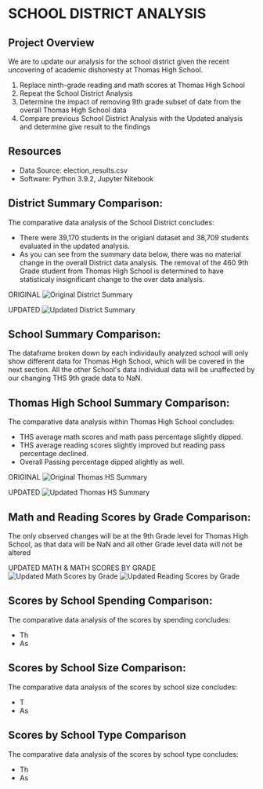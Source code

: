 # SCHOOL DISTRICT ANALYSIS

## Project Overview
We are to update our analysis for the school district given the recent uncovering of academic dishonesty at Thomas High School.    

1. Replace ninth-grade reading and math scores at Thomas High School
2. Repeat the School District Analysis
3. Determine the impact of removing 9th grade subset of date from the overall Thomas High School data 
4. Compare previous School District Analysis with the Updated analysis and determine give result to the findings 


## Resources
- Data Source: election_results.csv
- Software: Python 3.9.2, Jupyter Nitebook

## District Summary Comparison:
The comparative data analysis of the School District concludes:
- There were 39,170 students in the origianl dataset and 38,709 students evaluated in the updated analysis.
- As you can see from the summary data below, there was no material change in the overall District data analysis.
  The removal of the 460 9th Grade student from Thomas High School is determined to have statisticaly insignificant
  change to the over data analysis.


ORIGINAL
![Original District Summary](https://user-images.githubusercontent.com/71041680/111043483-d1416880-8410-11eb-878a-bbe9363f0a1f.png)

UPDATED
![Updated District Summary](https://user-images.githubusercontent.com/71041680/111043588-5593eb80-8411-11eb-8887-6a70e2b7375a.png)


## School Summary Comparison:
The dataframe broken down by each individaully analyzed school will only show different data for 
Thomas High School, which will be covered in the next section.  All the other School's data individual
data will be unaffected by our changing THS 9th grade data to NaN. 

## Thomas High School Summary Comparison:
The comparative data analysis within Thomas High School concludes:
- THS average math scores and math pass percentage slightly dipped.
- THS average reading scores slightly improved but reading pass percentage declined.
- Overall Passing percentage dipped alightly as well.  
  
ORIGINAL 
![Original Thomas HS Summary](https://user-images.githubusercontent.com/71041680/111051190-3a2fdd00-841f-11eb-8771-6fe6d98673f5.png)


UPDATED
![Updated Thomas HS Summary](https://user-images.githubusercontent.com/71041680/111051198-4025be00-841f-11eb-9e04-e5f41fa73a65.png)
  
  
## Math and Reading Scores by Grade Comparison:
The only observed changes will be at the 9th Grade level for Thomas High School, as that data will be NaN and all other Grade
level data will not be altered

UPDATED MATH & MATH SCORES BY GRADE
![Updated Math Scores by Grade](https://user-images.githubusercontent.com/71041680/111052090-00160980-8426-11eb-94cc-30ff61691e06.png)
![Updated Reading Scores by Grade](https://user-images.githubusercontent.com/71041680/111052101-1fad3200-8426-11eb-8107-4b56ada0800f.png)

 
## Scores by School Spending Comparison:
The comparative data analysis of the scores by spending concludes:
- Th
- As

## Scores by School Size Comparison:
The comparative data analysis of the scores by school size concludes:
- T
- As
## Scores by School Type Comparison
The comparative data analysis of the scores by school type concludes:
- Th
- As 


